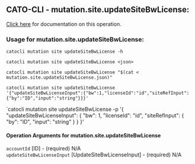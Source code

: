 
## CATO-CLI - mutation.site.updateSiteBwLicense:
[Click here](https://api.catonetworks.com/documentation/#mutation-mutation.site.updateSiteBwLicense) for documentation on this operation.

### Usage for mutation.site.updateSiteBwLicense:

`catocli mutation site updateSiteBwLicense -h`

`catocli mutation site updateSiteBwLicense <json>`

`catocli mutation site updateSiteBwLicense "$(cat < mutation.site.updateSiteBwLicense.json)"`

`catocli mutation site updateSiteBwLicense '{"updateSiteBwLicenseInput":{"bw":1,"licenseId":"id","siteRefInput":{"by":"ID","input":"string"}}}'`

`catocli mutation site updateSiteBwLicense -p '{
    "updateSiteBwLicenseInput": {
        "bw": 1,
        "licenseId": "id",
        "siteRefInput": {
            "by": "ID",
            "input": "string"
        }
    }
}'


#### Operation Arguments for mutation.site.updateSiteBwLicense ####

`accountId` [ID] - (required) N/A    
`updateSiteBwLicenseInput` [UpdateSiteBwLicenseInput] - (required) N/A    
